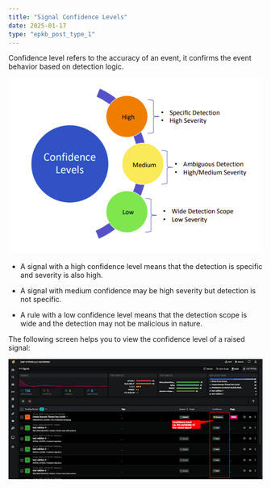 ```yaml
---
title: "Signal Confidence Levels"
date: 2025-01-17
type: "epkb_post_type_1"
---
```


Confidence level refers to the accuracy of an event, it confirms the event behavior based on detection logic.  

![](./images-%20SignalConfidenceLevels/Signal-Confidence-levels-1.png)

- A signal with a high confidence level means that the detection is specific and severity is also high.

- A signal with medium confidence may be high severity but detection is not specific.

- A rule with a low confidence level means that the detection scope is wide and the detection may not be malicious in nature.

The following screen helps you to view the confidence level of a raised signal:

![](./images-%20SignalConfidenceLevels/Signal-Confidence-levels-2.png)
